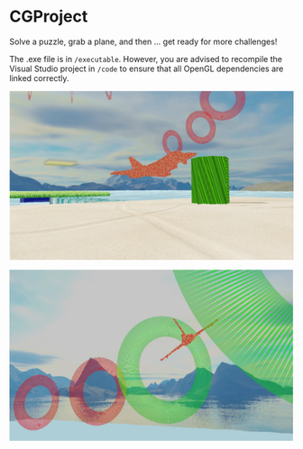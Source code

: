 # CGProject

Solve a puzzle, grab a plane, and then ... get ready for more challenges!

The .exe file is in `/executable`.  However, you are advised to recompile the Visual Studio project in `/code` to ensure that all OpenGL dependencies are linked correctly. 

![](document/takeoff.png)

![image-20210708204743576](document/ring.png)